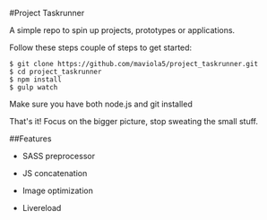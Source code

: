 #Project Taskrunner

A simple repo to spin up projects, prototypes or applications.

Follow these steps couple of steps to get started:

    $ git clone https://github.com/maviola5/project_taskrunner.git
    $ cd project_taskrunner
    $ npm install
    $ gulp watch

Make sure you have both node.js and git installed

That's it! Focus on the bigger picture, stop sweating the small stuff.

##Features
- SASS preprocessor

- JS concatenation

- Image optimization

- Livereload

